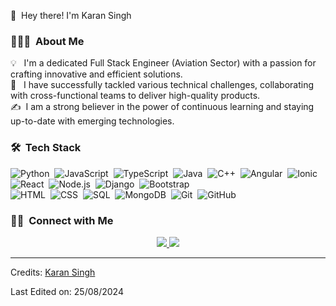 👋 &nbsp;Hey there! I'm Karan Singh

### 👨🏻‍💻 &nbsp;About Me

💡 &nbsp; I'm a dedicated Full Stack Engineer (Aviation Sector) with a passion for crafting innovative and efficient solutions.\
🌱 &nbsp; I have successfully tackled various technical challenges, collaborating with cross-functional teams to deliver high-quality products.\
✍️ &nbsp;I am a strong believer in the power of continuous learning and staying up-to-date with emerging technologies.

### 🛠 &nbsp;Tech Stack

![Python](https://img.shields.io/badge/-Python-05122A?style=flat&logo=python)&nbsp;
![JavaScript](https://img.shields.io/badge/-JavaScript-05122A?style=flat&logo=javascript)&nbsp;
![TypeScript](https://img.shields.io/badge/-TypeScript-05122A?style=flat&logo=typescript&logoColor=3178C6)&nbsp;
![Java](https://img.shields.io/badge/-Java-05122A?style=flat&logo=openjdk&logoColor=FFA518)&nbsp;
![C++](https://img.shields.io/badge/-C++-05122A?style=flat&logo=C%2B%2B&logoColor=00599C)&nbsp;
![Angular](https://img.shields.io/badge/-Angular-05122A?style=flat&logo=angular&logoColor=DD0031)&nbsp;
![Ionic](https://img.shields.io/badge/-Ionic-05122A?style=flat&logo=ionic&logoColor=3880FF)&nbsp;
![React](https://img.shields.io/badge/-React-05122A?style=flat&logo=react)&nbsp;
![Node.js](https://img.shields.io/badge/-Node.js-05122A?style=flat&logo=node.js)&nbsp;
![Django](https://img.shields.io/badge/-Django-05122A?style=flat&logo=django&logoColor=092E20)&nbsp;
![Bootstrap](https://img.shields.io/badge/-Bootstrap-05122A?style=flat&logo=bootstrap&logoColor=563D7C)\
![HTML](https://img.shields.io/badge/-HTML-05122A?style=flat&logo=HTML5)&nbsp;
![CSS](https://img.shields.io/badge/-CSS-05122A?style=flat&logo=CSS3&logoColor=1572B6)&nbsp;
![SQL](https://img.shields.io/badge/-SQL-05122A?style=flat&logo=MySQL)&nbsp;
![MongoDB](https://img.shields.io/badge/-MongoDB-05122A?style=flat&logo=MongoDB)&nbsp;
![Git](https://img.shields.io/badge/-Git-05122A?style=flat&logo=git)&nbsp;
![GitHub](https://img.shields.io/badge/-GitHub-05122A?style=flat&logo=github)&nbsp;

### 🤝🏻 &nbsp;Connect with Me

<p align="center">
<a href="https://www.linkedin.com/in/karan-singh-76bb7616b/">
  <img src="https://img.shields.io/badge/-Karan%20Singh-0077B5?style=flat&logo=Linkedin&logoColor=white"/>
</a>
<a href="mailto:karanns.aero19@gmail.com">
  <img src="https://img.shields.io/badge/-karanns.aero19@gmail.com-D14836?style=flat&logo=Gmail&logoColor=white"/>
</a>
</p>

-----
Credits: [Karan Singh](https://github.com/karanns19)

Last Edited on: 25/08/2024
